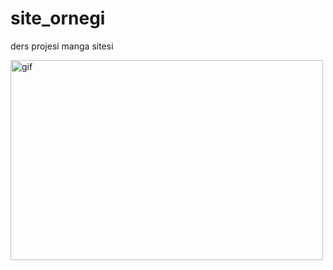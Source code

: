 # site_ornegi
ders projesi manga sitesi

<p><img align="left" alt="gif" src="https://github.com/user-beti/site_ornegi/blob/main/manga-Google-Chrome-2023-02-17-14-16-35.gif" width="500" height="320" /></p>

